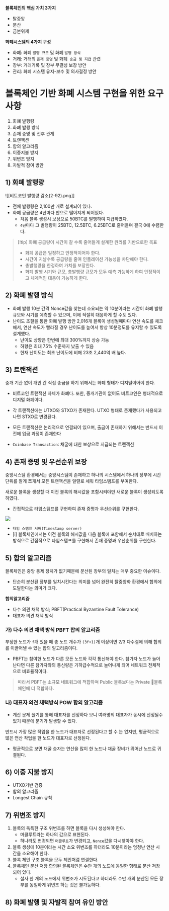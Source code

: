 **블록체인의 핵심 가치 3가지**
- 탈중앙
- 분산
- 금본위제

**화폐시스템의 4가지 구성**
- 화폐: 화폐 `발행 규모` 및 화폐 `발행 방식`
- 거래: 거래의 `존재 증명` 및 화폐` 송금 및 지급` 관련
- 장부: 거래기록 및 장부 무결성 보장 방안
- 관리: 화폐 시스템 유지-보수 및 의사결정 방안

# 블록체인 기반 화폐 시스템 구현을 위한 요구사항

1. 화폐 발행량
2. 화폐 발행 방식
3. 존재 증명 및 전후 관계
4. 트랜잭션
5. 합의 알고리즘
6. 이중지불 방지
7. 위변조 방지
8. 자발적 참여 방안

## 1) 화폐 발행량

![[비트코인 발행량 감소(2-92).png]]

- 전체 발행량은 2,100만 개로 설계되어 있다.
- 화폐 공급량은 4년마다 반으로 떨어지게 되어있다.
	- 처음 블록 생성시 보상으로 50BTC를 발행하여 지급하였다.
	- `4년`마다 그 발행량이 25BTC, 12.5BTC, 6.25BTC로 줄어들며 결국 0에 수렴한다.

> [!tip] 화폐 공급량이 시간이 갈 수록 줄어들게 설계한 원리를 기반으로한 목표
> - 화폐 공급은 일정하고 안정적이어야 한다.
> - 시간이 지날수록 공급량을 줄여 인플레이션 가능성을 차단해야 한다.
> - 총발행량을 한정하여 가치를 보장한다.
> - 화폐 발행 시기와 규모, 총발행량 규모가 모두 예측 가능하게 하여 안정적이고 체계적인 대응이 가능하게 한다.
## 2) 화폐 발행 방식

- 화폐 발행 10분 간격
	Nonce값을 찾는데 소요되는 약 10분이라는 시간이 화폐 발행 규모와 시기를 예측할 수 있으며, 이에 적절히 대응하게 할 수도 있다.
- 난이도 조절을 통한 화폐 발행 방안
	2,016개 블록이 생성될때마다 연산 속도를 체크해서, 연산 속도가 빨라질 경우 난이도를 높여서 항상 10분정도를 유지할 수 있도록 설계했다.
	- 난이도 상향은 한번에 최대 300%까지 상승 가능
	- 하향은 최대 75% 수준까지 낮출 수 있음
	- 현재 난이도는 최초 난이도에 비해 23조 2,440억 배 높다.
## 3) 트랜잭션

중개 기관 없이 개인 간 직접 송금을 하기 위해서는 화폐 형태가 디지털이어야 한다.
- 비트코인 트랜잭션 자체가 화폐다.
	또한, 중개기관이 없어도 비트코인은 형태적으로 디지털 화폐이다.

- 각 트랜잭션에는 UTXO와 STXO가 존재한다.
  UTXO 형태로 존재했다가 사용되고 나면 STXO로 변경된다.
- 모든 트랜잭션은 논리적으로 연결되어 있으며, 출금이 존재하기 위해서는 반드시 이전에 입금 과정이 존재한다
- `Coinbase Transaction`: 채굴에 대한 보상으로 지급되는 트랜잭션

## 4) 존재 증명 및 우선순위 보장

중앙시스템 환경에서는 중앙시스템이 존재하고 하나의 시스템에서 하나의 장부에 시간 단위를 잘게 쪼개서 모든 트랜잭션을 일렬로 세워 타임스탬프를 부여한다.

새로운 블록을 생성할 때 이전 블록의 해시값을 포함시켜야만 새로운 블록이 생성되도록하였다.
- 간접적으로 타임스탬프를 구현하여 존재 증명과 우선순위를 구현한다.

![](https://img1.daumcdn.net/thumb/R1280x0/?scode=mtistory2&fname=https%3A%2F%2Ft1.daumcdn.net%2Fcfile%2Fblog%2F9939453D5ACA09340F)

- `타임 스탬프 서버(Timestamp server)`
- [i] 블록체인에서는 이전 블록의 해시값을 다음 블록에 포함해서 순서대로 배치하는 방식으로 간접적으로 타임스탬프를 구현해서 존재 증명과 우선순위를 구현한다.

## 5) 합의 알고리즘

블록체인은 중앙 통제 장치가 없기때문에 분산된 장부의 일치는 매우 중요한 이슈이다.
- 단순히 분산된 장부를 일치시킨다는 의미를 넘어 완전히 탈중앙화 환경에서 합의에 도달한다는 의미가 크다.

**합의알고리즘**
- 다수 의견 채택 방식; PBFT(Practical Byzantine Fault Tolerance)
- 대표자 의견 채택 방식

### 가) 다수 의견 채택 방식 PBFT 합의 알고리즘

부정한 노드가 `f`개 있을 때 총 노드 개수가 `(3f+1)`개 이상이면 2/3 다수결에 의해 합의를 이끌어낼 수 있는 합의 알고리즘이다.
- PBFT는 참여한 노드가 다른 모든 노드와 각각 통신해야 한다. 참가자 노드가 늘어난다면 다른 참가자와의 통신량은 기하급수적으로 늘어나게 되어 네트워크 전체적으로 비효율적이다.

> 따라서 PBFT는 소규모 네트워크에 적합하며 Public 블록보다는 Private 블록체인에 더 적합하다.

### 나) 대표자 의견 채택방식 POW 합의 알고리즘

- 계산 문제 풀기를 통해 대표자를 선정하다 보니 여러명의 대표자가 동시에 선정될수 있기 때문에 분기가 발생할 수 있다.

반드시 가장 많은 작업을 한 노드가 대표자로 선정된다고 할 수 는 없지만, 평균적으로 많은 연산 작업을 한 노드가 대표자로 선정된다.
- 평균적으로 보면 채굴 승자는 연산을 많이 한 노드나 채굴 장비가 뛰어난 노드로 귀결된다.

## 6) 이중 지불 방지

- UTXO기반 검증
- 합의 알고리즘
- Longest Chain 규칙

## 7) 위변조 방지

1. 블록의 독특한 구조 
	위변조를 하면 블록을 다시 생성해야 한다.
	- 머클루트라는 하나의 값으로 표현된다.
	- 하나라도 변경되면 `머클루트`가 변경되고, `Nonce`값을 다시찾아야 한다.
1. 블록 생성에 10분이라는 시간 소요
	위변조를 하더라도 10분이라는 엄청난 연산 시간을 소요해야 한다.
3. 블록 체인 구조
	블록을 모두 체인처럼 연결한다.
4. 블록체인 분산 저장
	합의된 블록체인은 수만 개의 노드에 동일한 형태로 분산 저장되어 있다.
	- 설사 한 개의 노드에서 위변조가 시도된다고 하더라도 수만 개의 분산된 모든 장부를 동일하게 위변조 하는 것은 불가능하다.

## 8) 화폐 발행 및 자발적 참여 유인 방안

